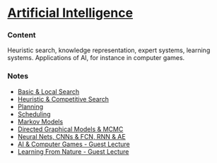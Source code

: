 # [Artificial Intelligence](http://uu.se/en/admissions/master/selma/kursplan/?kKod=1DL340&lasar=)

### Content
Heuristic search, knowledge representation, expert systems, learning systems.
Applications of AI, for instance in computer games.

### Notes
  - [Basic & Local Search](0-basic-local-seach.md)
  - [Heuristic & Competitive Search](1-heuristic-&-competitive-search.md)
  - [Planning](2-planning.md)
  - [Scheduling](3-scheduling.md)
  - [Markov Models](4-markov-models.md)
  - [Directed Graphical Models & MCMC](5-directed-graphical-models-&-mcmc.md)
  - [Neural Nets, CNNs & FCN, RNN & AE](6-neural-nets-cnns-&-fcn-rnn-&-ae.md)
  - [AI & Computer Games - Guest Lecture](7-ai-&-computer-games.md)
  - [Learning From Nature - Guest Lecture](8-learning-from-nature.md)
